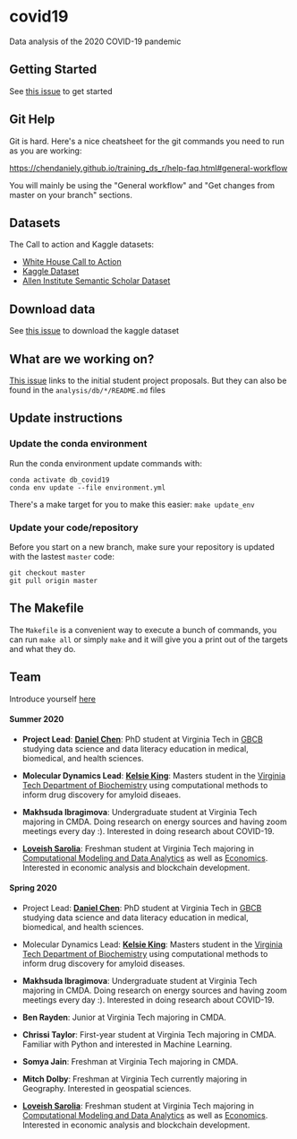 # covid19
Data analysis of the 2020 COVID-19 pandemic

## Getting Started

See [this issue](https://github.com/databridgevt/covid19/issues/3) to get started

## Git Help

Git is hard. Here's a nice cheatsheet for the git commands you need to run as you are working:

https://chendaniely.github.io/training_ds_r/help-faq.html#general-workflow

You will mainly be using the "General workflow" and "Get changes from master on your branch" sections.

## Datasets

The Call to action and Kaggle datasets:

- [White House Call to Action](https://www.whitehouse.gov/briefings-statements/call-action-tech-community-new-machine-readable-covid-19-dataset/?utm_source=link&utm_medium=header)
- [Kaggle Dataset](https://www.kaggle.com/allen-institute-for-ai/CORD-19-research-challenge)
- [Allen Institute Semantic Scholar Dataset](https://pages.semanticscholar.org/coronavirus-research)

## Download data

See [this issue](https://github.com/databridgevt/covid19/issues/3) to download the kaggle dataset

## What are we working on?

[This issue](https://github.com/databridgevt/covid19/issues/4) links to the initial student project proposals.
But they can also be found in the `analysis/db/*/README.md` files

## Update instructions

### Update the conda environment

Run the conda environment update commands with:

```
conda activate db_covid19
conda env update --file environment.yml
```

There's a make target for you to make this easier: `make update_env`

### Update your code/repository

Before you start on a new branch, make sure your repository is updated with the lastest `master` code:

```
git checkout master
git pull origin master
```

## The Makefile

The `Makefile` is a convenient way to execute a bunch of commands, you can run `make all` or simply `make` and it will give you a print out of the targets and what they do.

## Team

Introduce yourself [here](https://github.com/databridgevt/covid19/issues/1)

#### Summer 2020

- **Project Lead**: **[Daniel Chen](https://daniel.rbind.io/)**: PhD student at Virginia Tech in [GBCB](https://gbcb.graduateschool.vt.edu/) studying data science and data literacy education in medical, biomedical, and health sciences.

- **Molecular Dynamics Lead**: **[Kelsie King](https://github.com/kelsieking23)**: Masters student in the [Virginia Tech Department of Biochemistry](https://www.biochem.vt.edu/) using computational methods to inform drug discovery for amyloid diseaes.

- **Makhsuda Ibragimova**: Undergraduate student at Virginia Tech majoring in CMDA. Doing research on energy sources and having zoom meetings every day :). Interested in doing research about COVID-19.

- **[Loveish Sarolia](https://github.com/loveishsarolia)**: Freshman student at Virginia Tech majoring in [Computational Modeling and Data Analytics](https://vt.edu/academics/majors/computational-modeling-and-data-analytics.html) as well as [Economics](https://econ.vt.edu/). Interested in economic analysis and blockchain development.

#### Spring 2020

- Project Lead: **[Daniel Chen](https://daniel.rbind.io/)**: PhD student at Virginia Tech in [GBCB](https://gbcb.graduateschool.vt.edu/) studying data science and data literacy education in medical, biomedical, and health sciences.

- Molecular Dynamics Lead: **[Kelsie King](https://github.com/kelsieking23)**: Masters student in the [Virginia Tech Department of Biochemistry](https://www.biochem.vt.edu/) using computational methods to inform drug discovery for amyloid diseases.

- **Makhsuda Ibragimova**: Undergraduate student at Virginia Tech majoring in CMDA. Doing research on energy sources and having zoom meetings every day :). Interested in doing research about COVID-19.

- **Ben Rayden**: Junior at Virginia Tech majoring in CMDA.

- **Chrissi Taylor**: First-year student at Virginia Tech majoring in CMDA. Familiar with Python and interested in Machine Learning.

- **Somya Jain**: Freshman at Virginia Tech majoring in CMDA.

- **Mitch Dolby**: Freshman at Virginia Tech currently majoring in Geography. Interested in geospatial sciences.

- **[Loveish Sarolia](https://github.com/loveishsarolia)**: Freshman student at Virginia Tech majoring in [Computational Modeling and Data Analytics](https://vt.edu/academics/majors/computational-modeling-and-data-analytics.html) as well as [Economics](https://econ.vt.edu/). Interested in economic analysis and blockchain development.
